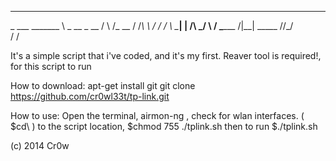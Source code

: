 _________         _______          
\_   ___ \_______ \   _  \__  _  __
/    \  \/\_  __ \/  /_\  \ \/ \/ /
\     \____|  | \/\  \_/   \     / 
 \______  /|__|    \_____  /\/\_/  
        \/               \/        

It's a simple script that i've coded, and it's my first.
Reaver tool is required!, for this script to run

How to download:
    apt-get install git
    git clone https://github.com/cr0wl33t/tp-link.git

How to use: 
    Open the terminal, airmon-ng , check for wlan interfaces.
    ( $cd\ ) to the script location, $chmod 755 ./tplink.sh
    then to run $./tplink.sh


(c) 2014 Cr0w
